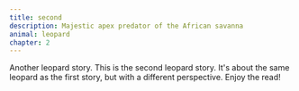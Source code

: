 ```yaml
---
title: second
description: Majestic apex predator of the African savanna
animal: leopard
chapter: 2
---
```


Another leopard story. This is the second leopard story. It's about the same leopard as the first story, but with a different perspective. Enjoy the read!